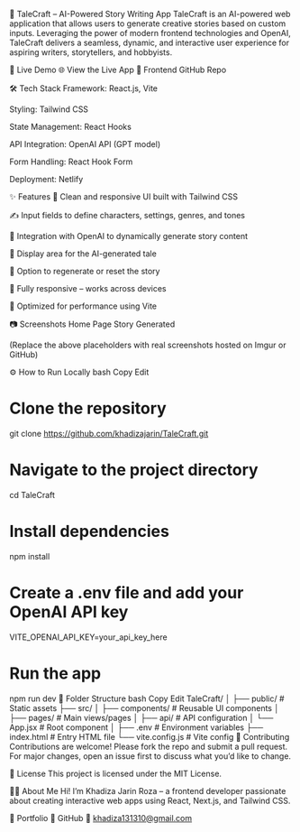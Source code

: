 
📖 TaleCraft – AI-Powered Story Writing App
TaleCraft is an AI-powered web application that allows users to generate creative stories based on custom inputs. Leveraging the power of modern frontend technologies and OpenAI, TaleCraft delivers a seamless, dynamic, and interactive user experience for aspiring writers, storytellers, and hobbyists.

🚀 Live Demo
🌐 View the Live App
🔗 Frontend GitHub Repo

🛠 Tech Stack
Framework: React.js, Vite

Styling: Tailwind CSS

State Management: React Hooks

API Integration: OpenAI API (GPT model)

Form Handling: React Hook Form

Deployment: Netlify

✨ Features
🎨 Clean and responsive UI built with Tailwind CSS

✍️ Input fields to define characters, settings, genres, and tones

🤖 Integration with OpenAI to dynamically generate story content

📄 Display area for the AI-generated tale

🔁 Option to regenerate or reset the story

📱 Fully responsive – works across devices

🎯 Optimized for performance using Vite

📷 Screenshots
Home Page	Story Generated

(Replace the above placeholders with real screenshots hosted on Imgur or GitHub)

⚙️ How to Run Locally
bash
Copy
Edit
# Clone the repository
git clone https://github.com/khadizajarin/TaleCraft.git

# Navigate to the project directory
cd TaleCraft

# Install dependencies
npm install

# Create a .env file and add your OpenAI API key
VITE_OPENAI_API_KEY=your_api_key_here

# Run the app
npm run dev
📁 Folder Structure
bash
Copy
Edit
TaleCraft/
│
├── public/           # Static assets
├── src/
│   ├── components/   # Reusable UI components
│   ├── pages/        # Main views/pages
│   ├── api/          # API configuration
│   └── App.jsx       # Root component
│
├── .env              # Environment variables
├── index.html        # Entry HTML file
└── vite.config.js    # Vite config
🤝 Contributing
Contributions are welcome! Please fork the repo and submit a pull request. For major changes, open an issue first to discuss what you’d like to change.

📄 License
This project is licensed under the MIT License.

🙋‍♀️ About Me
Hi! I’m Khadiza Jarin Roza – a frontend developer passionate about creating interactive web apps using React, Next.js, and Tailwind CSS.

🔗 Portfolio
🐙 GitHub
📧 khadiza131310@gmail.com

